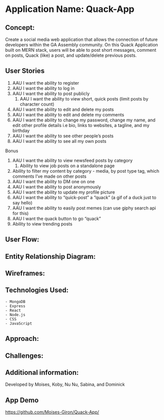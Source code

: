 
# Application Name: Quack-App

## Concept:
Create a social media web application that allows the connection of future developers within the GA Assembly community. On this Quack Application built on MERN stack, users will be able to post short messages, comment on posts, Quack (like) a post, and update/delete previous posts.  

## User Stories

1. AAU I want the ability to register <br>
2. AAU I want the ability to log in <br>
3. AAU I want the ability to post publicly <br>
    1. AAU I want the ability to view short, quick posts (limit posts by character count) <br>
4. AAU I want the ability to edit and delete my posts <br>
5. AAU I want the ability to edit and delete my comments <br>
6. AAU I want the ability to change my password, change my name, and edit other profile details i.e  bio, links to websites, a tagline, and my birthday <br>
7. AAU I want the ability to see other people’s posts <br>
8. AAU I want the ability to see all my own posts <br>

Bonus

1. AAU I want the ability to view newsfeed posts by category <br>
    1. Ability to view job posts on a standalone page <br>
2. Ability to filter my content by category - media, by post type tag, which comments I’ve made on other posts <br>
3. AAU I want the ability to DM one on one <br>
4. AAU I want the ability to post anonymously <br>
5. AAU I want the ability to update my profile picture <br>
6. AAU I want the ability to “quick-post” a “quack” (a gif of a duck just to say hello) <br>
7. AAU I want the ability to easily post memes (can use giphy search api for this) <br>
8. AAU I want the quack button to go “quack” <br>
9. Ability to view trending posts <br>

## User Flow:


## Entity Relationship Diagram:


## Wireframes:


## Technologies Used:
    - MongoDB
    - Express
    - React
    - Node.js
    - CSS
    - JavaScript

## Approach:


## Challenges:


## Additional information:
Developed by Moises, Koby, Nu Nu, Sabina, and Dominick

## App Demo
https://github.com/Moises-Giron/Quack-App/
